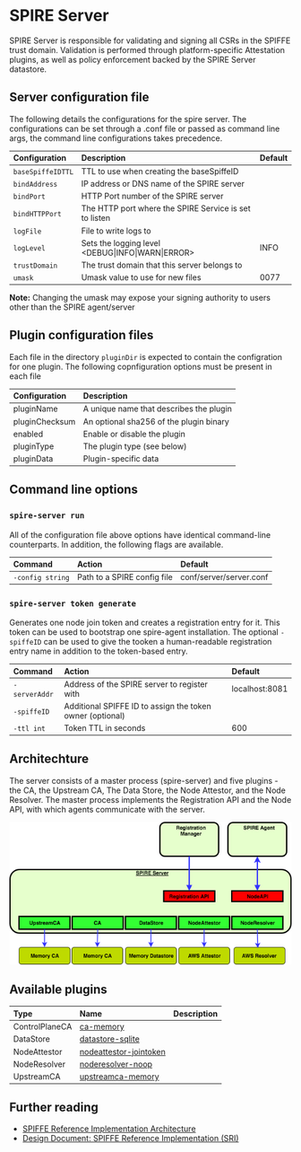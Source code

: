 # SPIRE Server

SPIRE Server is responsible for validating and signing all CSRs in the SPIFFE trust domain.
Validation is performed through platform-specific Attestation plugins, as well as policy enforcement
backed by the SPIRE Server datastore.

## Server configuration file

The following details the configurations for the spire server. The configurations can be set through
a .conf file or passed as command line args, the command line configurations takes precedence.

| Configuration     | Description                                            | Default                       |
|:------------------|:-------------------------------------------------------|:------------------------------|
| `baseSpiffeIDTTL` | TTL to use when creating the baseSpiffeID              |                               |
| `bindAddress`     | IP address or DNS name of the SPIRE server             |                               |
| `bindPort`        | HTTP Port number of the SPIRE server                   |                               |
| `bindHTTPPort`    | The HTTP port where the SPIRE Service is set to listen |                               |
| `logFile`         | File to write logs to                                  |                               |
| `logLevel`        | Sets the logging level \<DEBUG\|INFO\|WARN\|ERROR\>    | INFO                          |
| `trustDomain`     | The trust domain that this server belongs to           |                               |
| `umask`           | Umask value to use for new files                       | 0077                          |

**Note:** Changing the umask may expose your signing authority to users other than the SPIRE
agent/server

## Plugin configuration files

Each file in the directory `pluginDir` is expected to contain the configration for one plugin. The
following copnfiguration options must be present in each file

| Configuration  | Description                             |
|:---------------|:----------------------------------------|
| pluginName     | A unique name that describes the plugin |
| pluginChecksum | An optional sha256 of the plugin binary |
| enabled        | Enable or disable the plugin            |
| pluginType     | The plugin type (see below)             |
| pluginData     | Plugin-specific data                    |

## Command line options

### `spire-server run`

All of the configuration file above options have identical command-line counterparts. In addition, the following flags are available.

| Command          | Action                      | Default                 |
|:-----------------|:----------------------------|:------------------------|
| `-config string` | Path to a SPIRE config file | conf/server/server.conf |

### `spire-server token generate`

Generates one node join token and creates a registration entry for it. This token can be used to
bootstrap one spire-agent installation. The optional `-spiffeID` can be used to give the tooken a
human-readable registration entry name in addition to the token-based entry.

| Command       | Action                                                    | Default        |
|:--------------|:----------------------------------------------------------|:---------------|
| `-serverAddr` | Address of the SPIRE server to register with              | localhost:8081 |
| `-spiffeID`   | Additional SPIFFE ID to assign the token owner (optional) |                |
| `-ttl int`    | Token TTL in seconds                                      | 600            |

## Architechture

The server consists of a master process (spire-server) and five plugins - the CA, the Upstream CA,
The Data Store, the Node Attestor, and the Node Resolver. The master process implements the Registration
API and the Node API, with which agents communicate with the server.

![spire agent architecture](images/SPIRE_server.png)

## Available plugins

| Type           | Name                                                                   | Description |
|:---------------|:-----------------------------------------------------------------------|:------------|
| ControlPlaneCA | [ca-memory](/doc/plugin_server_ca_memory.md)                           |             |
| DataStore      | [datastore-sqlite](/doc/plugin_server_datastore_sqlite.md)             |             |
| NodeAttestor   | [nodeattestor-jointoken](/doc/plugin_server_nodeattestor_jointoken.md) |             |
| NodeResolver   | [noderesolver-noop](/doc/plugin_server_noderesolver_noop.md)           |             |
| UpstreamCA     | [upstreamca-memory](/doc/plugin_server_upstreamca_memory.md)           |             |

## Further reading

* [SPIFFE Reference Implementation Architecture](https://docs.google.com/document/d/1nV8ZbYEATycdFhgjTB619pwIvamzOjU6l0SyBGbzbo4/edit#)
* [Design Document: SPIFFE Reference Implementation (SRI)](https://docs.google.com/document/d/1RZnBfj8I5xs8Yi_BPEKBRp0K3UnIJYTDg_31rfTt4j8/edit#)
